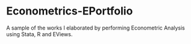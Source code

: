 # Econometrics-EPortfolio
A sample of the works I elaborated by performing Econometric Analysis using Stata, R and EViews.  
